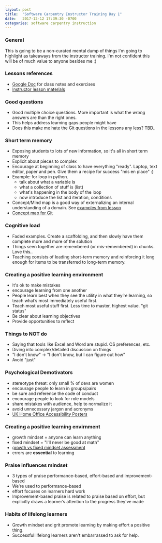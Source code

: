 ```yaml
---
layout: post
title:  "Software Carpentry Instructor Training Day 1"
date:   2017-12-12 17:39:30 -0700
categories: software carpentry instruction
---
```

### General
This is going to be a non-curated mental dump of things I'm going to highlight as takeaways from the instructor
training. I'm not confident this will be of much value to anyone besides me ;)

### Lessons references
- [Google Doc][gdoc] for class notes and exercises
- [Instructor lesson materials][instructor-repo]

### Good questions
- Good multiple choice questions. More important is what the _wrong_ answers are than the right ones.
- This helps address learning gaps people might have
- Does this make me hate the Git questions in the lessons any less? TBD..

### Short term memory
- Exposing students to lots of new information, so it's all in short term memory
- Explicit about pieces to complex
- Encourage at beginning of class to have everything "ready". Laptop, text editor, paper and pen. Give them a recipe for
  success "mis en place" :)
- Example: for loop in python.
  * talk about what a variable is
  * what a collection of stuff is (list)
  * what's happening in the body of the loop
  * now introduce the list and iteration, conditions
- Concept/Mind map is a good way of externalizing an internal understanding of a domain. See [examples from lesson][mind-map]
- [Concept map for Git][git-mind-map]

### Cognitive load
- Faded examples. Create a scaffolding, and then slowly have them complete more and more of the solution
- Things seen together are remembered (or mis-remembered) in chunks. Love this..
- Teaching consists of loading short-term memory and reinforcing it long enough for items to be transferred to long-term memory.

### Creating a positive learning environment
- It's ok to make mistakes
- encourage learning from one another
- People learn best when they see the utility in what they’re learning, so teach what’s most immediately useful first.
- Teach most useful stuff first. Less time to master, highest value. "git status"
- Be clear about learning objectives
- Provide opportunities to reflect

### Things to NOT do
- Saying that tools like Excel and Word are stupid. OS preferences, etc.
- Diving into complex/detailed discussion on things
- "I don't know" -> "I don't know, but I can figure out how"
- Avoid "just"

### Psychological Demotivators
- stereotype threat: only small % of devs are women
- encourage people to learn in groups/pairs
- be sure and reference the code of conduct
- encourage people to look for role models
- share mistakes with audience, help to normalize it
- avoid unnecessary jargon and acronyms
- [UK Home Office Accessibility Posters][posters]

### Creating a positive learning envirnment
- growth mindset = anyone can learn anything
- fixed mindset = "I'll never be good at math"
- [growth vs fixed mindset assessment][mindset-assessment]
- errors are **essential** to learning

### Praise influences mindset
- 3 types of praise performance-based, effort-based and improvement-based
- We're used to performance-based
- effort focuses on learners hard work
- Improvement-based praise is related to praise based on effort, but explicitly draws a learner’s attention to the progress they've made

### Habits of lifelong learners
- Growth mindset and grit promote learning by making effort a positive thing.
- Successful lifelong learners aren't embarrassed to ask for help.


[testing-models]:https://github.com/curationexperts/hyrax-spec
[gdoc]:https://docs.google.com/document/d/1AqOADl9fd7Rvjb6UoYKSwmSGEi3uae8k2r8-puunQLQ/edit
[instructor-repo]:https://carpentries.github.io/instructor-training/
[mind-map]:https://carpentries.github.io/instructor-training/05-memory/
[git-mind-map]:https://carpentries.github.io/instructor-training/fig/git_concept_map.png
[posters]:https://github.com/UKHomeOffice/posters/tree/master/accessibility/posters_en-UK
[mindset-assessment]:https://mindsetonline.com/testyourmindset/step1.php
